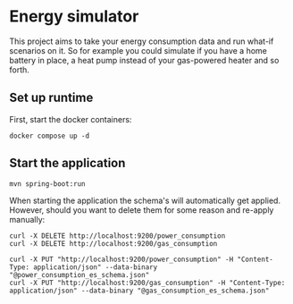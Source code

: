 # Energy simulator
This project aims to take your energy consumption data and run what-if scenarios on it. So for
example you could simulate if you have a home battery in place, a heat pump instead of your
gas-powered heater and so forth.

## Set up runtime
First, start the docker containers:
```
docker compose up -d
```

## Start the application
```
mvn spring-boot:run
```

When starting the application the schema's will automatically get applied. However, should
you want to delete them for some reason and re-apply manually:

```shell
curl -X DELETE http://localhost:9200/power_consumption
curl -X DELETE http://localhost:9200/gas_consumption

curl -X PUT "http://localhost:9200/power_consumption" -H "Content-Type: application/json" --data-binary "@power_consumption_es_schema.json"
curl -X PUT "http://localhost:9200/gas_consumption" -H "Content-Type: application/json" --data-binary "@gas_consumption_es_schema.json"
```
